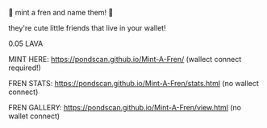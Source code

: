 🤗 mint a fren and name them! 🤗

they're cute little friends that live in your wallet!

0.05 LAVA

MINT HERE: https://pondscan.github.io/Mint-A-Fren/ (wallect connect required!)

FREN STATS: https://pondscan.github.io/Mint-A-Fren/stats.html (no wallect connect)

FREN GALLERY: https://pondscan.github.io/Mint-A-Fren/view.html (no wallet connect)
